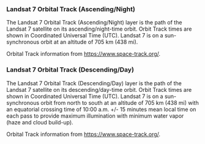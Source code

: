 ### Landsat 7 Orbital Track (Ascending/Night)
The Landsat 7 Orbital Track (Ascending/Night) layer is the path of the Landsat 7 satellite on its ascending/night-time orbit. Orbit Track times are shown in Coordinated Universal Time (UTC). Landsat 7 is on a sun-synchronous orbit at an altitude of 705 km (438 mi).

Orbital Track information from <https://www.space-track.org/>.

### Landsat 7 Orbital Track (Descending/Day)
The Landsat 7 Orbital Track (Descending/Day) layer is the path of the Landsat 7 satellite on its descending/day-time orbit. Orbit Track times are shown in Coordinated Universal Time (UTC). Landsat 7 is on a sun-synchronous orbit from north to south at an altitude of 705 km (438 mi) with an equatorial crossing time of 10:00 a.m. +/- 15 minutes mean local time on each pass to provide maximum illumination with minimum water vapor (haze and cloud build-up).

Orbital Track information from <https://www.space-track.org/>.
